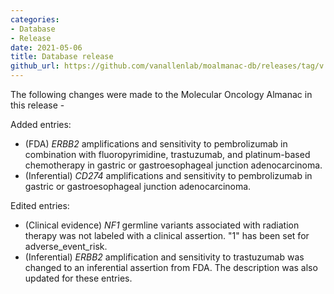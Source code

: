 ```yaml
---
categories: 
- Database
- Release
date: 2021-05-06
title: Database release
github_url: https://github.com/vanallenlab/moalmanac-db/releases/tag/v.2021-05-06
---
```

The following changes were made to the Molecular Oncology Almanac in this release - 

Added entries:
- (FDA) _ERBB2_ amplifications and sensitivity to pembrolizumab in combination with fluoropyrimidine, trastuzumab, and platinum-based chemotherapy in gastric or gastroesophageal junction adenocarcinoma.
- (Inferential) _CD274_ amplifications and sensitivity to pembrolizumab in gastric or gastroesophageal junction adenocarcinoma.

Edited entries:
- (Clinical evidence) _NF1_ germline variants associated with radiation therapy was not labeled with a clinical assertion. "1" has been set for adverse_event_risk.
- (Inferential) _ERBB2_ amplification and sensitivity to trastuzumab was changed to an inferential assertion from FDA. The description was also updated for these entries.